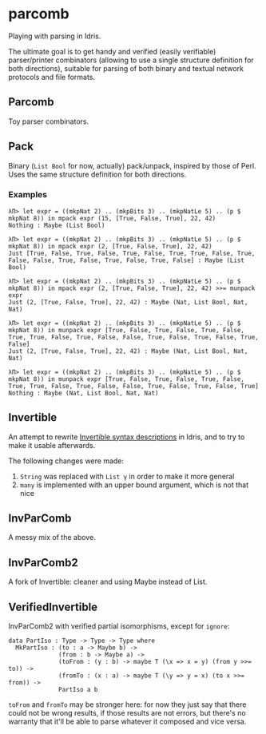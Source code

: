 parcomb
=======

Playing with parsing in Idris.

The ultimate goal is to get handy and verified (easily verifiable)
parser/printer combinators (allowing to use a single structure
definition for both directions), suitable for parsing of both binary
and textual network protocols and file formats.


## Parcomb ##

Toy parser combinators.


## Pack ##

Binary (`List Bool` for now, actually) pack/unpack, inspired by those
of Perl. Uses the same structure definition for both directions.

### Examples ###

    λΠ> let expr = ((mkpNat 2) .. (mkpBits 3) .. (mkpNatLe 5) .. (p $ mkpNat 8)) in mpack expr (15, [True, False, True], 22, 42)
    Nothing : Maybe (List Bool)
    
    λΠ> let expr = ((mkpNat 2) .. (mkpBits 3) .. (mkpNatLe 5) .. (p $ mkpNat 8)) in mpack expr (2, [True, False, True], 22, 42)
    Just [True, False, True, False, True, False, True, True, False, True, False, False, True, False, True, False, True, False] : Maybe (List Bool)

    λΠ> let expr = ((mkpNat 2) .. (mkpBits 3) .. (mkpNatLe 5) .. (p $ mkpNat 8)) in mpack expr (2, [True, False, True], 22, 42) >>= munpack expr
    Just (2, [True, False, True], 22, 42) : Maybe (Nat, List Bool, Nat, Nat)
    
    λΠ> let expr = ((mkpNat 2) .. (mkpBits 3) .. (mkpNatLe 5) .. (p $ mkpNat 8)) in munpack expr [True, False, True, False, True, False, True, True, False, True, False, False, True, False, True, False, True, False]
    Just (2, [True, False, True], 22, 42) : Maybe (Nat, List Bool, Nat, Nat)
    
    λΠ> let expr = ((mkpNat 2) .. (mkpBits 3) .. (mkpNatLe 5) .. (p $ mkpNat 8)) in munpack expr [True, False, True, False, True, False, True, True, False, True, False, False, True, False, True, False, True]
    Nothing : Maybe (Nat, List Bool, Nat, Nat)


## Invertible ##

An attempt to rewrite
[Invertible syntax descriptions](http://www.informatik.uni-marburg.de/~rendel/unparse/)
in Idris, and to try to make it usable afterwards.

The following changes were made:

1. `String` was replaced with `List γ` in order to make it more general
2. `many` is implemented with an upper bound argument, which is not
   that nice


## InvParComb ##

A messy mix of the above.


## InvParComb2 ##

A fork of Invertible: cleaner and using Maybe instead of List.


## VerifiedInvertible ##

InvParComb2 with verified partial isomorphisms, except for `ignore`:

    data PartIso : Type -> Type -> Type where
      MkPartIso : (to : a -> Maybe b) ->
                  (from : b -> Maybe a) ->
                  (toFrom : (y : b) -> maybe T (\x => x = y) (from y >>= to)) ->
                  (fromTo : (x : a) -> maybe T (\y => y = x) (to x >>= from)) ->
                  PartIso a b

`toFrom` and `fromTo` may be stronger here: for now they just say
that there could not be wrong results, if those results are not
errors, but there's no warranty that it'll be able to parse whatever
it composed and vice versa.
